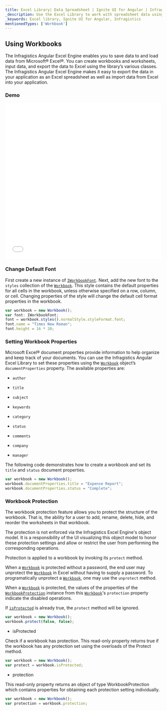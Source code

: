 ```yaml
---
title: Excel Library| Data Spreadsheet | Ignite UI for Angular | Infragistics
_description: Use the Excel Library to work with spreadsheet data using Microsoft Excel features. Easily transfer data from excel to your application.
_keywords: Excel library, Ignite UI for Angular, Infragistics
mentionedTypes: ['Workbook']
---
```


## Using Workbooks

The Infragistics Angular Excel Engine enables you to save data to and load data from Microsoft® Excel®. You can create workbooks and worksheets, input data, and export the data to Excel using the library’s various classes. The Infragistics Angular Excel Engine makes it easy to export the data in your application as an Excel spreadsheet as well as import data from Excel into your application.

### Demo

<div class="sample-container loading" style="height: 500px">
    <iframe id="excel-library-overview-sample-iframe" src='{environment:demosBaseUrl}/excel-library/operations-on-workbooks' width="100%" height="100%" seamless frameBorder="0" onload="onXPlatSampleIframeContentLoaded(this);"></iframe>
</div>

<div class="divider--half"></div>

### Change Default Font

First create a new instance of [`IWorkbookFont`](/components/excel_library_using_workbooks.html). Next, add the new font to the `styles` collection of the [`Workbook`](/components/excel_library_using_workbooks.html). This style contains the default properties for all cells in the workbook, unless otherwise specified on a row, column, or cell. Changing properties of the style will change the default cell format properties in the workbook.

```ts
var workbook = new Workbook();
var font: IWorkbookFont;
font = workbook.styles().normalStyle.styleFormat.font;
font.name = "Times New Roman";
font.height = 16 * 20;
```

### Setting Workbook Properties

Microsoft Excel® document properties provide information to help organize and keep track of your documents. You can use the Infragistics Angular Excel Library to set these properties using the [`Workbook`](/components/excel_library_using_workbooks.html) object’s `documentProperties` property. The available properties are:

-   `author`

-   `title`

-   `subject`

-   `keywords`

-   `category`

-   `status`

-   `comments`

-   `company`

-   `manager`

The following code demonstrates how to create a workbook and set its `title` and `status` document properties.

```ts
var workbook = new Workbook();
workbook.documentProperties.title = "Expense Report";
workbook.documentProperties.status = "Complete";
```

### Workbook Protection

The workbook protection feature allows you to protect the structure of the workbook. That is, the ability for a user to add, rename, delete, hide, and reorder the worksheets in that workbook.

The protection is not enforced via the Infragistics Excel Engine's object model. It is a responsibility of the UI visualizing this object model to honor these protection settings and allow or restrict the user from performing the corresponding operations.

Protection is applied to a workbook by invoking its `protect` method.

When a [`Workbook`](/components/excel_library_using_workbooks.html) is protected without a password, the end user may unprotect the [`Workbook`](/components/excel_library_using_workbooks.html) in Excel without having to supply a password. To programatically unprotect a [`Workbook`](/components/excel_library_using_workbooks.html), one may use the `unprotect` method.

When a [`Workbook`](/components/excel_library_using_workbooks.html) is protected, the values of the properties of the [`WorkbookProtection`](/components/excel_library_using_workbooks.html) instance from this [`Workbook`](/components/excel_library_using_workbooks.html)'s `protection` property indicate the disabled operations.

If [`isProtected`](/components/excel_library_using_workbooks.html) is already true, the `protect` method will be ignored.

```ts
var workbook = new Workbook();
workbook.protect(false, false);
```

-   isProtected

Check if a workbook has protection. This read-only property returns true if the workbook has any protection set using the overloads of the Protect method.

```ts
var workbook = new Workbook();
var protect = workbook.isProtected;
```

-   protection

This read-only property returns an object of type WorkbookProtection which contains properties for obtaining each protection setting individually.

```ts
var workbook = new Workbook();
var protection = workbook.protection;
```
